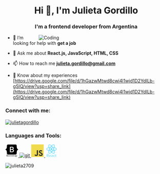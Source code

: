 <h1 align="center">Hi 👋, I'm Julieta Gordillo</h1>
<h3 align="center">I'm a frontend developer from Argentina</h3>
<img align="right" alt="Coding" width="400" src="https://media.giphy.com/media/HEURGne9Vj856oivkD/giphy.gif">

- 🤝 I’m looking for help with **get a job**

- 💬 Ask me about **React.js, JavaScript, HTML, CSS**

- 📫 How to reach me **julieta.gordillo@gmail.com**

- 📄 Know about my experiences [https://drive.google.com/file/d/1hGazwMtwd8cwi4l1wjd1D2YdILb-gSIQ/view?usp=share_link](https://drive.google.com/file/d/1hGazwMtwd8cwi4l1wjd1D2YdILb-gSIQ/view?usp=share_link)

<h3 align="left">Connect with me:</h3>
<p align="left">
<a href="https://linkedin.com/in/julietagordillo" target="blank"><img align="center" src="https://raw.githubusercontent.com/rahuldkjain/github-profile-readme-generator/master/src/images/icons/Social/linked-in-alt.svg" alt="julietagordillo" height="30" width="40" /></a>
</p>

<h3 align="left">Languages and Tools:</h3>
<p align="left"> <a href="https://getbootstrap.com" target="_blank" rel="noreferrer"> <img src="https://raw.githubusercontent.com/devicons/devicon/master/icons/bootstrap/bootstrap-plain-wordmark.svg" alt="bootstrap" width="40" height="40"/> </a> <a href="https://git-scm.com/" target="_blank" rel="noreferrer"> <img src="https://www.vectorlogo.zone/logos/git-scm/git-scm-icon.svg" alt="git" width="40" height="40"/> </a> <a href="https://developer.mozilla.org/en-US/docs/Web/JavaScript" target="_blank" rel="noreferrer"> <img src="https://raw.githubusercontent.com/devicons/devicon/master/icons/javascript/javascript-original.svg" alt="javascript" width="40" height="40"/> </a> <a href="https://reactjs.org/" target="_blank" rel="noreferrer"> <img src="https://raw.githubusercontent.com/devicons/devicon/master/icons/react/react-original-wordmark.svg" alt="react" width="40" height="40"/> </a> </p>

<p><img align="center" src="https://github-readme-stats.vercel.app/api/top-langs?username=julieta2709&show_icons=true&locale=en&layout=compact" alt="julieta2709" /></p>

